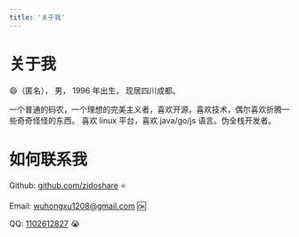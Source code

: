 ```yaml
---
title: '关于我'
---
```


# 关于我

:smile:（匿名）， 男， 1996 年出生， 现居四川成都。

一个普通的码农，一个理想的完美主义者，喜欢开源，喜欢技术，偶尔喜欢折腾一些奇奇怪怪的东西。
喜欢 linux 平台，喜欢 java/go/js 语言。伪全栈开发者。

# 如何联系我

Github: [github.com/zidoshare](https://github.com/zidoshare) :star:

Email: [wuhongxu1208@gmail.com](mailto:wuhongxu1208@gmail.com) :ok:

QQ: [1102612827](http://wpa.qq.com/msgrd?v=3&uin=1102612827&site=qq&menu=yes) :sob:
